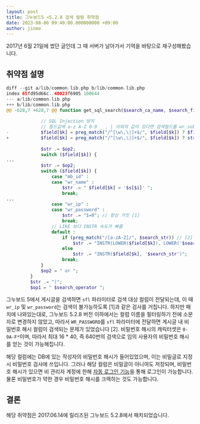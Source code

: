 ```yaml
---
layout: post
title: 그누보드5 <5.2.8 검색 컬럼 취약점
date: 2023-08-06 09:49:00.000000000 +09:00
author: jinmo
---
```


2017년 6월 21일에 썼던 글인데 그 때 서버가 날아가서 기억을 바탕으로 재구성해봤습니다.

## 취약점 설명

```php
diff --git a/lib/common.lib.php b/lib/common.lib.php
index 65fd95d66c..40023f6905 100644
--- a/lib/common.lib.php
+++ b/lib/common.lib.php
@@ -628,7 +628,7 @@ function get_sql_search($search_ca_name, $search_field, $search_text, $search_op
 
             // SQL Injection 방지
             // 필드값에 a-z A-Z 0-9 _ , | 이외의 값이 있다면 검색필드를 wr_subject 로 설정한다.
-            $field[$k] = preg_match("/^[\w\,\|]+$/", $field[$k]) ? $field[$k] : "wr_subject";
+            $field[$k] = preg_match("/^[\w\,\|]+$/", $field[$k]) ? strtolower($field[$k]) : "wr_subject";
 
             $str .= $op2;
             switch ($field[$k]) {
...
             $str .= $op2;
             switch ($field[$k]) {
                 case "mb_id" :
                 case "wr_name" :
                     $str .= " $field[$k] = '$s[$i]' ";
                     break;
...
                 case "wr_ip" :
                 case "wr_password" :
                     $str .= "1=0"; // 항상 거짓 [1]
                     break;
                 // LIKE 보다 INSTR 속도가 빠름
                 default :
                     if (preg_match("/[a-zA-Z]/", $search_str)) // [2]
                         $str .= "INSTR(LOWER($field[$k]), LOWER('$search_str'))";
                     else
                         $str .= "INSTR($field[$k], '$search_str')";
                     break;
             }
             $op2 = " or ";
         }
         $str .= ")";
         $op1 = " $search_operator ";
```

그누보드 5에서 게시글을 검색하면 `sfl` 파라미터로 검색 대상 컬럼이 전달되는데, 이 때 `wr_ip` 및 `wr_password`는 검색이 불가능하도록 [1]과 같은 검사를 거칩니다. 하지만 패치에 나와있는대로, 그누보드 5.2.8 버전 이하에서는 컬럼 이름을 필터링하기 전에 소문자로 변경하지 않았고, 따라서 `WR_PASSWORD`를 `sfl` 파라미터에 전달하면 게시글 내 비밀번호 해시 컬럼이 검색되는 문제가 있었습니다 [2]. 비밀번호 해시의 캐릭터셋은 `0-9A-F*`이며, 따라서 최대 16 * 40, 즉 640번의 검색으로 임의 사용자의 비밀번호 해시를 얻는 것이 가능해집니다.

해당 컬럼에는 DB에 있는 작성자의 비밀번호 해시가 들어있었으며, 이는 비밀글로 지정 시 비밀번호 검사에 쓰입니다. 그러나 해당 컬럼은 비밀글이 아니여도 저장되며, 비밀번호 해시가 있으면 비 관리자 계정에 한해 [자동 로그인 기능](https://github.com/gnuboard/gnuboard5/blob/641656047d6a9002802383f787a8925888950459/common.php#L544)을 통해 로그인이 가능합니다. 물론 비밀번호가 약한 경우 비밀번호 해시를 크랙하는 것도 가능합니다.

## 결론

해당 취약점은 2017.06.14에 릴리즈된 그누보드 5.2.8에서 패치되었습니다.
